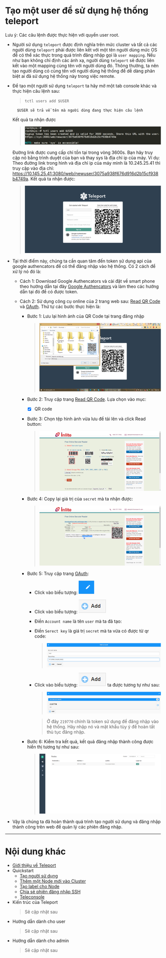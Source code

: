 # Tạo một user để sử dụng hệ thống teleport

Lưu ý:
	Các câu lệnh được thực hiện với quyền user root.

- Người sử dụng `teleport` được định nghĩa trên mức cluster và tất cả các người dùng `teleport` phải được liên kết với một tên người dùng mức OS để có thể xác thực trong quá trình đăng nhập gọi là `user mapping`. Nếu như bạn không chỉ định các ánh xạ, người dùng `teleport` sẽ được liên kết vào một mapping cùng tên với người dùng đó. Thông thường, ta nên tạo người dùng có cùng tên với người dùng hệ thống để dễ dàng phân biệt ai đã sử dụng hệ thống này trong việc remote.

- Để tạo một người sử dụng `teleport` ta hãy mở một tab console khác và thực hiện câu lệnh sau:
	> `tctl users add $USER`
	
		$USER sẽ trả về tên mà người dùng đang thực hiện câu lệnh

	Kết quả ta nhận được 
	> ![tctl users add](../../Pictures/Teleport/Quickstart/tctl-users-add.png)

	Đường link được cung cấp chỉ tồn tại trong vòng 3600s. Bạn hãy truy cập nó bằng trình duyệt của bạn và thay sys là địa chỉ ip của máy. Ví dụ: Theo đường link trong hình và địa chỉ ip của máy mình là 10.245.25.41 thì truy cập vào địa chỉ: https://10.145.25.41:3080/web/newuser/3075a938f676d916d2b15cf938b4749a. Kết quả ta nhận được:
	> ![demo tctl users add](../../Pictures/Teleport/Quickstart/demo-tctl-users-add.png)

- Tại thời điểm này, chúng ta cần quan tâm đến token sử dụng api của google authencators để có thể đăng nhập vào hệ thống. Có 2 cách để xử lý nó đó là:

	+ Cách 1: Download Google Authencators và cài đặt về smart phone theo hướng dẫn tại đây [Google Authencators](https://support.google.com/accounts/answer/1066447?hl=en) và làm theo các hướng dẫn tại đó để có được token.

	+ Cách 2: Sử dụng công cụ online của 2 trang web sau: [Read QR Code](https://online-barcode-reader.inliteresearch.com/) và [GAuth](https://gauth.apps.gbraad.nl/). Thứ tự các bước thực hiện là:
		+ Bước 1: Lưu lại hình ảnh của QR Code tại trang đăng nhập
			> ![Save as](../../Pictures/Teleport/Quickstart/save-as.png)

		+ Bước 2: Truy cập trang [Read QR Code](https://online-barcode-reader.inliteresearch.com/). Lựa chọn vào mục:
			* [X] QR code
		+ Bước 3: Chọn tệp hình ảnh vừa lưu để tải lên và click Read button:
			> ![Checkbox](../../Pictures/Teleport/Quickstart/checkbox.png)

		+ Bước 4: Copy lại giá trị của `secret` mà ta nhận được:
			> ![Result](../../Pictures/Teleport/Quickstart/result.png)

		+ Bước 5: Truy cập trang [GAuth](https://gauth.apps.gbraad.nl/):
			- Click vào biểu tượng: ![pen](../../Pictures/Teleport/Quickstart/pen.png)
			- Click vào biểu tượng: ![add](../../Pictures/Teleport/Quickstart/add.png)
			- Điền `Account name` là tên `user` mà ta đã tạo:
			- Điền `Serect key` là giá trị `secret` mà ta vừa có được từ qr code:
				> ![fill](../../Pictures/Teleport/Quickstart/fill.png)
			- Click vào biểu tượng: ![add](../../Pictures/Teleport/Quickstart/add.png) ta được tương tự như sau:
				> ![Token](../../Pictures/Teleport/Quickstart/token.png)

				> Ở đây `219770` chính là token sử dụng để đăng nhập vào hệ thống. Hãy nhập nó và mật khẩu tùy ý để hoàn tất thủ tục đăng nhập.

		+ Bước 6: Kiểm tra kết quả, kết quả đăng nhập thành công được hiển thị tương tự như sau:
			> ![Endgame](../../Pictures/Teleport/Quickstart/end.png)

- Vậy là chúng ta đã hoàn thành quá trình tạo người sử dụng và đăng nhập thành công trên web để quản lý các phiên đăng nhập.
___

# Nội dung khác

- [Giới thiệu về Teleport](#about)
- Quickstart
	- [Tạo người sử dụng](gravitational/create-user.md)
	- [Thêm một Node mới vào Cluster](gravitational/add-nodes.md#add-nodes)
	- [Tạo label cho Node](gravitational/add-nodes.md#add-label)
	- [Chia sẻ phiên đăng nhập SSH](gravitational/sharing-ssh)
	- [Teleconsole](gravitational/teleconsole.md)
- Kiến trúc của Teleport
	> Sẽ cập nhật sau
- Hướng dẫn dành cho user
	> Sẽ cập nhật sau
- Hướng dẫn dành cho admin
	> Sẽ cập nhật sau